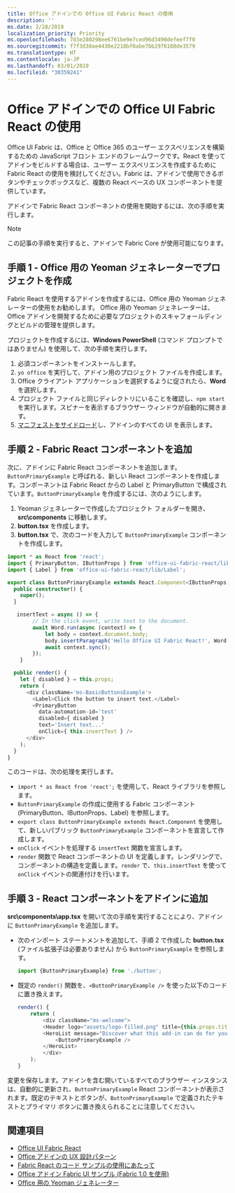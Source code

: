 ```yaml
---
title: Office アドインでの Office UI Fabric React の使用
description: ''
ms.date: 2/28/2019
localization_priority: Priority
ms.openlocfilehash: 7d3e280298ee6761be9e7ced96d3490defeef7f0
ms.sourcegitcommit: f7f3d38ae4430e2218bf0abe7bb2976108de3579
ms.translationtype: HT
ms.contentlocale: ja-JP
ms.lasthandoff: 03/01/2019
ms.locfileid: "30359241"
---
```

# <a name="use-office-ui-fabric-react-in-office-add-ins"></a>Office アドインでの Office UI Fabric React の使用

Office UI Fabric は、Office と Office 365 のユーザー エクスペリエンスを構築するための JavaScript フロント エンドのフレームワークです。React を使ってアドインをビルドする場合は、ユーザー エクスペリエンスを作成するために Fabric React の使用を検討してください。Fabric は、アドインで使用できるボタンやチェックボックスなど、複数の React ベースの UX コンポーネントを提供しています。

アドインで Fabric React コンポーネントの使用を開始するには、次の手順を実行します。

> [!NOTE]
> この記事の手順を実行すると、アドインで Fabric Core が使用可能になります。

## <a name="step-1---create-your-project-with-the-yeoman-generator-for-office"></a>手順 1 - Office 用の Yeoman ジェネレーターでプロジェクトを作成

Fabric React を使用するアドインを作成するには、Office 用の Yeoman ジェネレーターの使用をお勧めします。 Office 用の Yeoman ジェネレーターは、Office アドインを開発するために必要なプロジェクトのスキャフォールディングとビルドの管理を提供します。

プロジェクトを作成するには、**Windows PowerShell** (コマンド プロンプトではありません) を使用して、次の手順を実行します。

1. 必須コンポーネントをインストールします。
2. `yo office` を実行して、アドイン用のプロジェクト ファイルを作成します。
3. Office クライアント アプリケーションを選択するように促されたら、**Word** を選択します。
4. プロジェクト ファイルと同じディレクトリにいることを確認し、`npm start` を実行します。スピナーを表示するブラウザー ウィンドウが自動的に開きます。
5. [マニフェストをサイドロード](..\testing\test-debug-office-add-ins.md)し、アドインのすべての UI を表示します。

## <a name="step-2---add-a-fabric-react-component"></a>手順 2 - Fabric React コンポーネントを追加

次に、アドインに Fabric React コンポーネントを追加します。`ButtonPrimaryExample` と呼ばれる、新しい React コンポーネントを作成します。コンポーネントは Fabric React からの Label と PrimaryButton で構成されています。`ButtonPrimaryExample` を作成するには、次のようにします。

1. Yeoman ジェネレーターで作成したプロジェクト フォルダーを開き、**src\components** に移動します。
2. **button.tsx** を作成します。
3. **button.tsx** で、次のコードを入力して `ButtonPrimaryExample` コンポーネントを作成します。

```typescript
import * as React from 'react';
import { PrimaryButton, IButtonProps } from 'office-ui-fabric-react/lib/Button';
import { Label } from 'office-ui-fabric-react/lib/Label';

export class ButtonPrimaryExample extends React.Component<IButtonProps, {}> {
  public constructor() {
    super();
  }

   insertText = async () => {
        // In the click event, write text to the document.
        await Word.run(async (context) => {
            let body = context.document.body;
            body.insertParagraph('Hello Office UI Fabric React!', Word.InsertLocation.end);
            await context.sync();
        });
    }

  public render() {
    let { disabled } = this.props;
    return (
      <div className='ms-BasicButtonsExample'>
        <Label>Click the button to insert text.</Label>
        <PrimaryButton
          data-automation-id='test'
          disabled={ disabled }
          text='Insert text...'
          onClick={ this.insertText } />
      </div>
    );
  }
}
```

このコードは、次の処理を実行します。

- `import * as React from 'react';` を使用して、React ライブラリを参照します。
- `ButtonPrimaryExample` の作成に使用する Fabric コンポーネント (PrimaryButton、IButtonProps、Label) を参照します。
- `export class ButtonPrimaryExample extends React.Component` を使用して、新しいパブリック `ButtonPrimaryExample` コンポーネントを宣言して作成します。
- `onClick` イベントを処理する `insertText` 関数を宣言します。
- `render` 関数で React コンポーネントの UI を定義します。レンダリングで、コンポーネントの構造を定義します。`render` で、`this.insertText` を使って `onClick` イベントの関連付けを行います。

## <a name="step-3---add-the-react-component-to-your-add-in"></a>手順 3 - React コンポーネントをアドインに追加

**src\components\app.tsx** を開いて次の手順を実行することにより、アドインに `ButtonPrimaryExample` を追加します。

- 次のインポート ステートメントを追加して、手順 2 で作成した **button.tsx** (ファイル拡張子は必要ありません) から `ButtonPrimaryExample` を参照します。

  ```typescript
  import {ButtonPrimaryExample} from './button';
  ```

- 既定の `render()` 関数を、`<ButtonPrimaryExample />` を使った以下のコードに置き換えます。

  ```typescript
  render() {
      return (
          <div className="ms-welcome">
          <Header logo="assets/logo-filled.png" title={this.props.title} message="Welcome" />
          <HeroList message="Discover what this add-in can do for you today!" items={this.state.listItems} >
              <ButtonPrimaryExample />
          </HeroList>
          </div>
      );
  }
  ```

変更を保存します。アドインを含む開いているすべてのブラウザー インスタンスは、自動的に更新され、`ButtonPrimaryExample` React コンポーネントが表示されます。既定のテキストとボタンが、`ButtonPrimaryExample` で定義されたテキストとプライマリ ボタンに置き換えられることに注意してください。



## <a name="see-also"></a>関連項目

- [Office UI Fabric React](https://developer.microsoft.com/fabric)
- [Office アドインの UX 設計パターン](../design/ux-design-pattern-templates.md)
- [Fabric React のコード サンプルの使用にあたって](https://github.com/OfficeDev/Word-Add-in-GettingStartedFabricReact)
- [Office アドイン Fabric UI サンプル (Fabric 1.0 を使用)](https://github.com/OfficeDev/Office-Add-in-Fabric-UI-Sample)
- [Office 用の Yeoman ジェネレーター](https://github.com/OfficeDev/generator-office)
